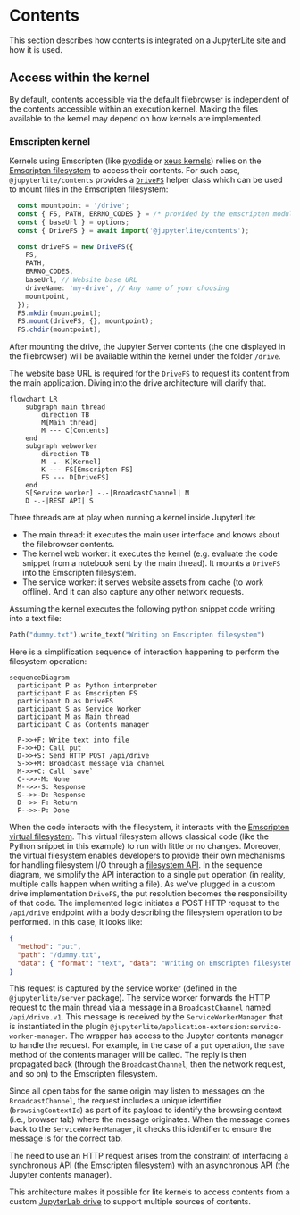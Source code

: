 # Contents

This section describes how contents is integrated on a JupyterLite site and how it is
used.

## Access within the kernel

By default, contents accessible via the default filebrowser is independent of the
contents accessible within an execution kernel. Making the files available to the kernel
may depend on how kernels are implemented.

### Emscripten kernel

Kernels using Emscripten (like [pyodide](https://github.com/jupyterlite/pyodide-kernel/)
or [xeus kernels](https://github.com/jupyterlite/xeus/)) relies on the
[Emscripten filesystem](https://emscripten.org/docs/api_reference/Filesystem-API.html)
to access their contents. For such case, `@jupyterlite/contents` provides a
[`DriveFS`](https://jupyterlite.readthedocs.io/en/stable/reference/api/ts/classes/jupyterlite_contents.DriveFS-1.html)
helper class which can be used to mount files in the Emscripten filesystem:

```ts
  const mountpoint = '/drive';
  const { FS, PATH, ERRNO_CODES } = /* provided by the emscripten module */;
  const { baseUrl } = options;
  const { DriveFS } = await import('@jupyterlite/contents');

  const driveFS = new DriveFS({
    FS,
    PATH,
    ERRNO_CODES,
    baseUrl, // Website base URL
    driveName: 'my-drive', // Any name of your choosing
    mountpoint,
  });
  FS.mkdir(mountpoint);
  FS.mount(driveFS, {}, mountpoint);
  FS.chdir(mountpoint);
```

After mounting the drive, the Jupyter Server contents (the one displayed in the
filebrowser) will be available within the kernel under the folder `/drive`.

The website base URL is required for the `DriveFS` to request its content from the main
application. Diving into the drive architecture will clarify that.

```{mermaid}
flowchart LR
    subgraph main thread
        direction TB
        M[Main thread]
        M --- C[Contents]
    end
    subgraph webworker
        direction TB
        M -.- K[Kernel]
        K --- FS[Emscripten FS]
        FS --- D[DriveFS]
    end
    S[Service worker] -.-|BroadcastChannel| M
    D -.-|REST API| S
```

Three threads are at play when running a kernel inside JupyterLite:

- The main thread: it executes the main user interface and knows about the filebrowser
  contents.
- The kernel web worker: it executes the kernel (e.g. evaluate the code snippet from a
  notebook sent by the main thread). It mounts a `DriveFS` into the Emscripten
  filesystem.
- The service worker: it serves website assets from cache (to work offline). And it can
  also capture any other network requests.

Assuming the kernel executes the following python snippet code writing into a text file:

```py
Path("dummy.txt").write_text("Writing on Emscripten filesystem")
```

Here is a simplification sequence of interaction happening to perform the filesystem
operation:

```{mermaid}
sequenceDiagram
  participant P as Python interpreter
  participant F as Emscripten FS
  participant D as DriveFS
  participant S as Service Worker
  participant M as Main thread
  participant C as Contents manager

  P->>+F: Write text into file
  F->>+D: Call put
  D->>+S: Send HTTP POST /api/drive
  S->>+M: Broadcast message via channel
  M->>+C: Call `save`
  C-->>-M: None
  M-->>-S: Response
  S-->>-D: Response
  D-->>-F: Return
  F-->>-P: Done
```

When the code interacts with the filesystem, it interacts with the
[Emscripten virtual filesystem](https://emscripten.org/docs/porting/files/file_systems_overview.html).
This virtual filesystem allows classical code (like the Python snippet in this example)
to run with little or no changes. Moreover, the virtual filesystem enables developers to
provide their own mechanisms for handling filesystem I/O through a
[filesystem API](https://emscripten.org/docs/api_reference/Filesystem-API.html#filesystem-api).
In the sequence diagram, we simplify the API interaction to a single `put` operation (in
reality, multiple calls happen when writing a file). As we've plugged in a custom drive
implementation `DriveFS`, the put resolution becomes the responsibility of that code.
The implemented logic initiates a POST HTTP request to the `/api/drive` endpoint with a
body describing the filesystem operation to be performed. In this case, it looks like:

```json
{
  "method": "put",
  "path": "/dummy.txt",
  "data": { "format": "text", "data": "Writing on Emscripten filesystem" }
}
```

This request is captured by the service worker (defined in the `@jupyterlite/server`
package). The service worker forwards the HTTP request to the main thread via a message
in a `BroadcastChannel` named `/api/drive.v1`. This message is received by the
`ServiceWorkerManager` that is instantiated in the plugin
`@jupyterlite/application-extension:service-worker-manager`. The wrapper has access to
the Jupyter contents manager to handle the request. For example, in the case of a `put`
operation, the `save` method of the contents manager will be called. The reply is then
propagated back (through the `BroadcastChannel`, then the network request, and so on) to
the Emscripten filesystem.

Since all open tabs for the same origin may listen to messages on the
`BroadcastChannel`, the request includes a unique identifier (`browsingContextId`) as
part of its payload to identify the browsing context (i.e., browser tab) where the
message originates. When the message comes back to the `ServiceWorkerManager`, it checks
this identifier to ensure the message is for the correct tab.

The need to use an HTTP request arises from the constraint of interfacing a synchronous
API (the Emscripten filesystem) with an asynchronous API (the Jupyter contents manager).

This architecture makes it possible for lite kernels to access contents from a custom
[JupyterLab drive](https://jupyterlab.readthedocs.io/en/latest/api/interfaces/services.Contents.IDrive.html)
to support multiple sources of contents.
